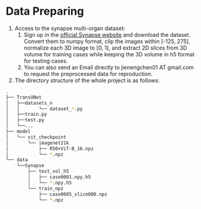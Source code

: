# Data Preparing

1. Access to the synapse multi-organ dataset:
   1. Sign up in the [official Synapse website](https://www.synapse.org/#!Synapse:syn3193805/wiki/) and download the dataset. Convert them to numpy format, clip the images within [-125, 275], normalize each 3D image to [0, 1], and extract 2D slices from 3D volume for training cases while keeping the 3D volume in h5 format for testing cases.
   2.  You can also send an Email directly to jienengchen01 AT gmail.com to request the preprocessed data for reproduction.
2. The directory structure of the whole project is as follows:

```bash
.
├── TransUNet
│   ├──datasets_n
│   │       └── dataset_*.py
│   ├──train.py
│   ├──test.py
│   └──...
├── model
│   └── vit_checkpoint
│       └── imagenet21k
│           ├── R50+ViT-B_16.npz
│           └── *.npz
└── data
    └──Synapse
        ├── test_vol_h5
        │   ├── case0001.npy.h5
        │   └── *.npy.h5
        └── train_npz
            ├── case0005_slice000.npz
            └── *.npz
```
